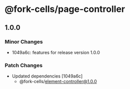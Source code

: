 # @fork-cells/page-controller

## 1.0.0

### Minor Changes

- 1049a6c: features for release version 1.0.0

### Patch Changes

- Updated dependencies [1049a6c]
  - @fork-cells/element-controller@1.0.0
